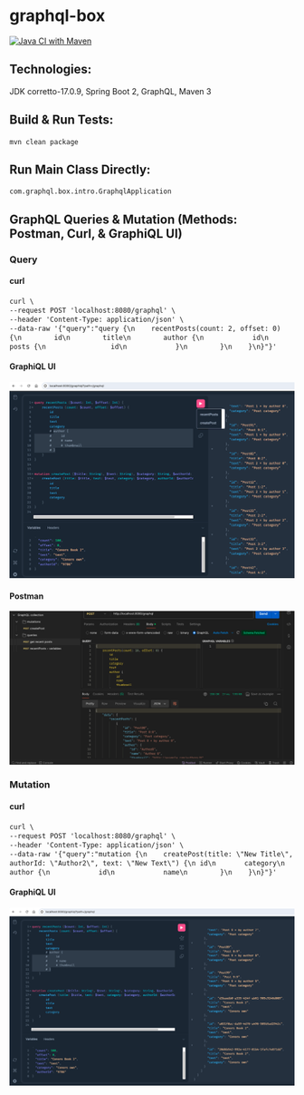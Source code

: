 # graphql-box

[![Java CI with Maven](https://github.com/conorheffron/graphql-box/actions/workflows/maven.yml/badge.svg)](https://github.com/conorheffron/graphql-box/actions/workflows/maven.yml)

## Technologies:
JDK corretto-17.0.9, Spring Boot 2, GraphQL, Maven 3

## Build & Run Tests:
```
mvn clean package
```

## Run Main Class Directly:
```
com.graphql.box.intro.GraphqlApplication
```

## GraphQL Queries & Mutation (Methods: Postman, Curl, & GraphiQL UI)

### Query

#### curl
```
curl \
--request POST 'localhost:8080/graphql' \
--header 'Content-Type: application/json' \
--data-raw '{"query":"query {\n    recentPosts(count: 2, offset: 0) {\n        id\n        title\n        author {\n            id\n            posts {\n                id\n            }\n        }\n    }\n}"}'
```
#### GraphiQL UI
![recentPosts-graphiql](./screenshots/recentPosts-graphiql.png?raw=true "recentPosts-graphiql")

#### Postman
![recentPosts-postman](./screenshots/recentPosts-postman.png?raw=true "recentPosts-postman")

### Mutation

#### curl
```
curl \
--request POST 'localhost:8080/graphql' \
--header 'Content-Type: application/json' \
--data-raw '{"query":"mutation {\n    createPost(title: \"New Title\", authorId: \"Author2\", text: \"New Text\") {\n id\n       category\n        author {\n            id\n            name\n        }\n    }\n}"}'
```
#### GraphiQL UI
![createPost-graphiql](./screenshots/createPost-graphiql.png?raw=true "recentPosts-graphiql")

